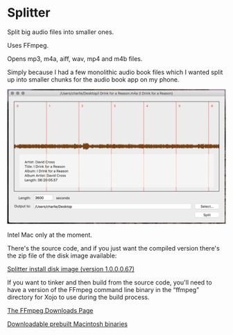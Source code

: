 # Splitter
Split big audio files into smaller ones.

Uses FFmpeg.

Opens mp3, m4a, aiff, wav, mp4 and m4b files.

Simply because I had a few monolithic audio book files which I wanted split up into smaller chunks for the audio book app on my phone.

![Screenshot](/screenshots/splitter_screenshot.png)

Intel Mac only at the moment.

There's the source code, and if you just want the compiled version there's the zip file of the disk image available:

[Splitter install disk image (version 1.0.0.0.67)](https://dl.dropboxusercontent.com/s/jbkmn3dsuvrulcz/Splitter.dmg.zip?dl=0)

If you want to tinker and then build from the source code, you'll need to have a version of the FFmpeg command line binary in the “ffmpeg” directory for Xojo to use during the build process.

[The FFmpeg Downloads Page](https://ffmpeg.org/download.html)

[Downloadable prebuilt Macintosh binaries](https://evermeet.cx/ffmpeg/)

